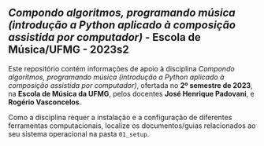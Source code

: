 ## *Compondo algoritmos, programando música (introdução a Python aplicado à composição assistida por computador)* - Escola de Música/UFMG - 2023s2

Este repositório contém informações de apoio à disciplina *Compondo algoritmos, programando música (introdução a Python aplicado à composição assistida por computador)*, ofertada no **2º semestre de 2023**, na **Escola de Música da UFMG**, pelos docentes **José Henrique Padovani**, e **Rogério Vasconcelos**.

Como a disciplina requer a instalação e a configuração de diferentes ferramentas computacionais, localize os documentos/guias relacionados ao seu sistema operacional na pasta `01_setup`.
